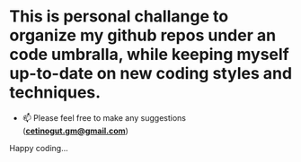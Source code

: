 # This is personal challange to organize my github repos under an code umbralla, while keeping myself up-to-date on new coding styles and techniques.

- 📫 Please feel free to make any suggestions (**cetinogut.gm@gmail.com**)

Happy coding...
